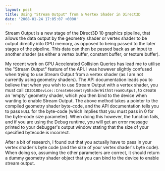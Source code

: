 ```yaml
---
layout: post
title: Using "Stream Output" from a Vertex Shader in Direct3D
date: '2008-01-24 17:05:07 +0000'
---
```


Stream Output is a new stage of the Direct3D 10 graphics pipeline, that allows the data output by the geometry shader or vertex shader to be output directly into GPU memory, as opposed to being passed to the later stages of the pipeline. This data can then be passed back as an input to another shader (as either a vertex buffer, constant buffer, or texture buffer).

My recent work on GPU Accelerated Collision Queries has lead me to utilise the "Stream Output" feature of the API. I was however slightly confused when trying to use Stream Output from a vertex shader (as I am not currently using geometry shaders). The API documentation leads you to believe that when you wish to use Stream Output with a vertex shader, you must call `ID3D10Device::CreateGeometryShaderWithStreamOutput`, to create an 'empty' geometry shader, which you then bind to the device when wanting to enable Stream Output. The above method takes a pointer to the compiled geometry shader byte-code, and the API documentation tells you to pass `NULL` for the byte-code (which implies that you must pass in 0 for the byte-code size parameter). When doing this however, the function fails, and if you are using the Debug runtime, you will get an error message printed to your debugger's output window stating that the size of your specified bytecode is incorrect.

After a bit of research, I found out that you actually have to pass in your vertex shader's byte code (and the size of your vertex shader's byte code). When doing so, assuming the other parameters are correct, it should return a dummy geometry shader object that you can bind to the device to enable stream output.
